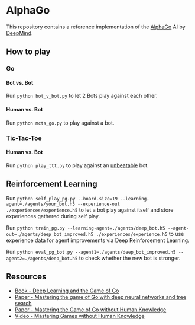 # AlphaGo

This repository contains a reference implementation of the [AlphaGo](https://deepmind.com/research/alphago/) AI by [DeepMind](https://deepmind.com).

## How to play

### Go

#### Bot vs. Bot

Run `python bot_v_bot.py` to let 2 Bots play against each other.

#### Human vs. Bot

Run `python mcts_go.py` to play against a bot.

### Tic-Tac-Toe

#### Human vs. Bot

Run `python play_ttt.py` to play against an [unbeatable](https://en.wikipedia.org/wiki/Minimax) bot.

## Reinforcement Learning

Run `python self_play_pg.py --board-size=19 --learning-agent=./agents/your_bot.h5 --experience-out ./experiences/experience.h5` to let a bot play against itself and store experiences gathered during self play.

Run `python train_pg.py --learning-agent=./agents/deep_bot.h5 --agent-out=./agents/deep_bot_improved.h5 ./experiences/experience.h5` to use experience data for agent improvements via Deep Reinforcement Learning.

Run `python eval_pg_bot.py --agent1=./agents/deep_bot_improved.h5 --agent2=./agents/deep_bot.h5` to check whether the new bot is stronger.

## Resources

- [Book - Deep Learning and the Game of Go](https://www.manning.com/books/deep-learning-and-the-game-of-go)
- [Paper - Mastering the game of Go with deep neural networks and tree search](http://web.iitd.ac.in/~sumeet/Silver16.pdf)
- [Paper - Mastering the Game of Go without Human Knowledge](https://deepmind.com/documents/119/agz_unformatted_nature.pdf)
- [Video - Mastering Games without Human Knowledge](https://www.youtube.com/watch?v=Wujy7OzvdJk)
